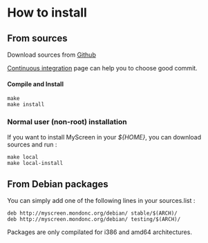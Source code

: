 How to install
===

From sources
---

Download sources from [Github](https://github.com/mondonc/myscreen)

[Continuous integration](http://myscreen.mondonc.org/commits) page can help you to choose good commit. 

#### Compile and Install

	make
	make install

### Normal user (non-root) installation

If you want to install MyScreen in your *${HOME}*, you can download sources and run :

	make local
	make local-install


From Debian packages
---

You can simply add one of the following lines in your sources.list :

	deb http://myscreen.mondonc.org/debian/ stable/$(ARCH)/
	deb http://myscreen.mondonc.org/debian/ testing/$(ARCH)/

Packages are only compilated for i386 and amd64 architectures.
